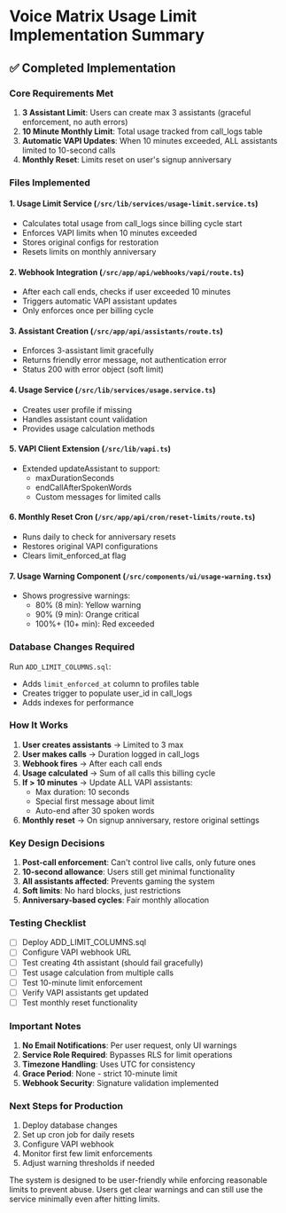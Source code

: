# Voice Matrix Usage Limit Implementation Summary

## ✅ Completed Implementation

### Core Requirements Met
1. **3 Assistant Limit**: Users can create max 3 assistants (graceful enforcement, no auth errors)
2. **10 Minute Monthly Limit**: Total usage tracked from call_logs table
3. **Automatic VAPI Updates**: When 10 minutes exceeded, ALL assistants limited to 10-second calls
4. **Monthly Reset**: Limits reset on user's signup anniversary

### Files Implemented

#### 1. **Usage Limit Service** (`/src/lib/services/usage-limit.service.ts`)
- Calculates total usage from call_logs since billing cycle start
- Enforces VAPI limits when 10 minutes exceeded
- Stores original configs for restoration
- Resets limits on monthly anniversary

#### 2. **Webhook Integration** (`/src/app/api/webhooks/vapi/route.ts`)
- After each call ends, checks if user exceeded 10 minutes
- Triggers automatic VAPI assistant updates
- Only enforces once per billing cycle

#### 3. **Assistant Creation** (`/src/app/api/assistants/route.ts`)
- Enforces 3-assistant limit gracefully
- Returns friendly error message, not authentication error
- Status 200 with error object (soft limit)

#### 4. **Usage Service** (`/src/lib/services/usage.service.ts`)
- Creates user profile if missing
- Handles assistant count validation
- Provides usage calculation methods

#### 5. **VAPI Client Extension** (`/src/lib/vapi.ts`)
- Extended updateAssistant to support:
  - maxDurationSeconds
  - endCallAfterSpokenWords
  - Custom messages for limited calls

#### 6. **Monthly Reset Cron** (`/src/app/api/cron/reset-limits/route.ts`)
- Runs daily to check for anniversary resets
- Restores original VAPI configurations
- Clears limit_enforced_at flag

#### 7. **Usage Warning Component** (`/src/components/ui/usage-warning.tsx`)
- Shows progressive warnings:
  - 80% (8 min): Yellow warning
  - 90% (9 min): Orange critical
  - 100%+ (10+ min): Red exceeded

### Database Changes Required

Run `ADD_LIMIT_COLUMNS.sql`:
- Adds `limit_enforced_at` column to profiles table
- Creates trigger to populate user_id in call_logs
- Adds indexes for performance

### How It Works

1. **User creates assistants** → Limited to 3 max
2. **User makes calls** → Duration logged in call_logs
3. **Webhook fires** → After each call ends
4. **Usage calculated** → Sum of all calls this billing cycle
5. **If > 10 minutes** → Update ALL VAPI assistants:
   - Max duration: 10 seconds
   - Special first message about limit
   - Auto-end after 30 spoken words
6. **Monthly reset** → On signup anniversary, restore original settings

### Key Design Decisions

1. **Post-call enforcement**: Can't control live calls, only future ones
2. **10-second allowance**: Users still get minimal functionality
3. **All assistants affected**: Prevents gaming the system
4. **Soft limits**: No hard blocks, just restrictions
5. **Anniversary-based cycles**: Fair monthly allocation

### Testing Checklist

- [ ] Deploy ADD_LIMIT_COLUMNS.sql
- [ ] Configure VAPI webhook URL
- [ ] Test creating 4th assistant (should fail gracefully)
- [ ] Test usage calculation from multiple calls
- [ ] Test 10-minute limit enforcement
- [ ] Verify VAPI assistants get updated
- [ ] Test monthly reset functionality

### Important Notes

1. **No Email Notifications**: Per user request, only UI warnings
2. **Service Role Required**: Bypasses RLS for limit operations
3. **Timezone Handling**: Uses UTC for consistency
4. **Grace Period**: None - strict 10-minute limit
5. **Webhook Security**: Signature validation implemented

### Next Steps for Production

1. Deploy database changes
2. Set up cron job for daily resets
3. Configure VAPI webhook
4. Monitor first few limit enforcements
5. Adjust warning thresholds if needed

The system is designed to be user-friendly while enforcing reasonable limits to prevent abuse. Users get clear warnings and can still use the service minimally even after hitting limits.